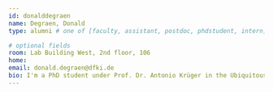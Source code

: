 ```yaml
---
id: donalddegraen
name: Degraen, Donald
type: alumni # one of [faculty, assistant, postdoc, phdstudent, intern]

# optional fields
room: Lab Building West, 2nd floor, 106
home: 
email: donald.degraen@dfki.de
bio: I'm a PhD student under Prof. Dr. Antonio Krüger in the Ubiquitous Media Technology Lab at the Saarland University (UMTL) and I'm part of the Marie Skłodowska-Curie network (DISTRO). My PhD research investigates the design of haptic feedback for virtual reality.
---
```

